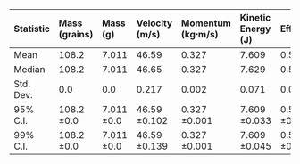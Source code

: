 | Statistic   | Mass (grains)   | Mass (g)   | Velocity (m/s)   | Momentum (kg⋅m/s)   | Kinetic Energy (J)   | Efficiency   |
|:------------|:----------------|:-----------|:-----------------|:--------------------|:---------------------|:-------------|
| Mean        | 108.2           | 7.011      | 46.59            | 0.327               | 7.609                | 0.544        |
| Median      | 108.2           | 7.011      | 46.65            | 0.327               | 7.629                | 0.546        |
| Std. Dev.   | 0.0             | 0.0        | 0.217            | 0.002               | 0.071                | 0.005        |
| 95% C.I.    | 108.2 ±0.0      | 7.011 ±0.0 | 46.59 ±0.102     | 0.327 ±0.001        | 7.609 ±0.033         | 0.544 ±0.002 |
| 99% C.I.    | 108.2 ±0.0      | 7.011 ±0.0 | 46.59 ±0.139     | 0.327 ±0.001        | 7.609 ±0.045         | 0.544 ±0.003 |